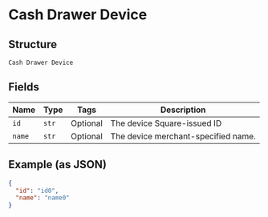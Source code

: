 
# Cash Drawer Device

## Structure

`Cash Drawer Device`

## Fields

| Name | Type | Tags | Description |
|  --- | --- | --- | --- |
| `id` | `str` | Optional | The device Square-issued ID |
| `name` | `str` | Optional | The device merchant-specified name. |

## Example (as JSON)

```json
{
  "id": "id0",
  "name": "name0"
}
```

